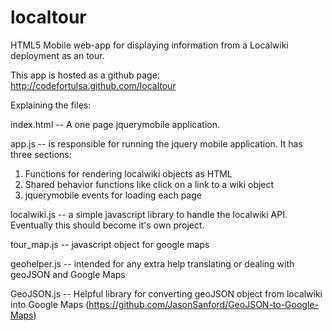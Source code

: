 localtour
=========

HTML5 Mobile web-app for displaying information from a Localwiki deployment as an tour.

This app is hosted as a github page: http://codefortulsa.github.com/localtour

Explaining the files:

index.html  -- A one page jquerymobile application.

app.js --  is responsible for running the jquery mobile application.  It has three sections:

1. Functions for rendering localwiki objects as HTML
2. Shared behavior functions like click on a link to a wiki object
3. jquerymobile events for loading each page 

localwiki.js  -- a simple javascript library to handle the localwiki API.  Eventually this should become it's own project.

tour_map.js  -- javascript object for google maps

geohelper.js  -- intended for any extra help translating or dealing with geoJSON and Google Maps

GeoJSON.js -- Helpful library for converting geoJSON object from localwiki into Google Maps  (https://github.com/JasonSanford/GeoJSON-to-Google-Maps)



